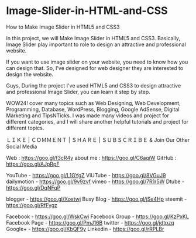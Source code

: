 # Image-Slider-in-HTML-and-CSS
How to Make Image Slider in HTML5 and CSS3

In this project, we will Make Image Slider in HTML5 and CSS3. Basically, Image Slider play important to role to design an attractive and professional website.

If you want to use image slider on your website, you need to know how you can design that. So, I've designed for web designer they are interested to design the website.

Guys, During the project I've used HTML5 and CSS3 to design attractive and professional Image Slider, you can learn it step by step.


WOW24! cover many topics such as Web Designing, Web Development, Programming, Database, WordPress, Blogging, Google AdSense, Digital Marketing and TipsNTicks. I was made many videos and project for different categories, and I will share another helpful tutorials and project for different topics. 

ＬＩＫＥ | ＣＯＭＭＥＮＴ | ＳＨＡＲＥ | ＳＵＢＳＣＲＩＢＥ & Join Our Other Social Media

Web : https://goo.gl/f3cR4y
about me : https://goo.gl/C6aqiW
GitHub : https://goo.gl/AJpRpF

YouTube - https://goo.gl/L1GYgZ
ViUTube - https://goo.gl/8VGuJ9
dailymotion - https://goo.gl/9v9zvf
vimeo - https://goo.gl/7R1r5W
Dtube - https://goo.gl/DqNFqP

blogger - https://goo.gl/Xoxtwj
Busy Blog - https://goo.gl/jSe4Hp
steemit - https://goo.gl/RfFygz

Facebook - https://goo.gl/WskCwi
Facebook Group - https://goo.gl/KzPxKL
Facebook Page - https://goo.gl/PmJ16B
twitter - https://goo.gl/jdtpzq
Google+ - https://goo.gl/KbQF9y
Linkedin - https://goo.gl/rRPLBr
